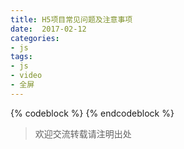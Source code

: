 ```yaml
---
title: H5项目常见问题及注意事项
date:  2017-02-12
categories: 
- js
tags: 
- js 
- video 
- 全屏
---
```

{% codeblock %}
{% endcodeblock %}
>欢迎交流转载请注明出处